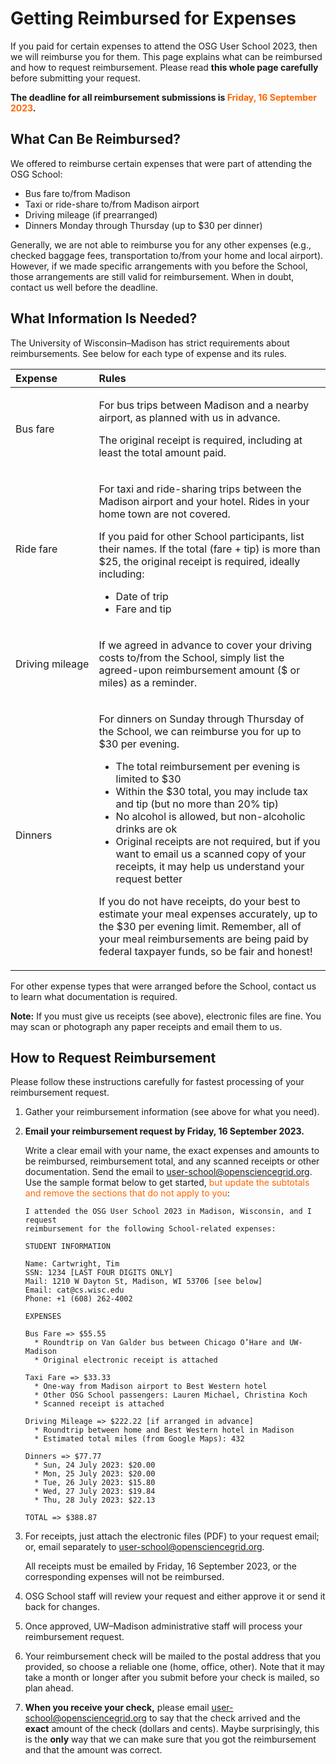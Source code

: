 # Getting Reimbursed for Expenses

If you paid for certain expenses to attend the OSG User School 2023,
then we will reimburse you for them.
This page explains what can be reimbursed and how to request reimbursement.
Please read **this whole page carefully** before submitting your request.

**The deadline for all reimbursement submissions is <span style="color: #FF6600;">Friday, 16 September 2023</span>.**

## What Can Be Reimbursed?

We offered to reimburse certain expenses that were part of attending the OSG School:

-   Bus fare to/from Madison
-   Taxi or ride-share to/from Madison airport
-   Driving mileage (if prearranged)
-   Dinners Monday through Thursday (up to $30 per dinner)

Generally, we are not able to reimburse you for any other expenses
(e.g., checked baggage fees, transportation to/from your home and local airport).
However, if we made specific arrangements with you before the School,
those arrangements are still valid for reimbursement.
When in doubt, contact us well before the deadline.

## What Information Is Needed?

The University of Wisconsin–Madison has strict requirements about reimbursements.
See below for each type of expense and its rules.

| Expense | Rules |
|:--------|:------|
| <p>Bus&nbsp;fare</p> | <p>For bus trips between Madison and a nearby airport, as planned with us in advance.</p><p>The original receipt is required, including at least the total amount paid.</p> |
| <p>Ride&nbsp;fare</p> | <p>For taxi and ride-sharing trips between the Madison airport and your hotel. Rides in your home town are not covered.</p><p>If you paid for other School participants, list their names. If the total (fare + tip) is more than $25, the original receipt is required, ideally including:</p><ul><li>Date of trip</li><li>Fare and tip</li></ul> |
| <p>Driving mileage</p> | <p>If we agreed in advance to cover your driving costs to/from the School, simply list the agreed-upon reimbursement amount ($ or miles) as a reminder.</p> |
| <p>Dinners</p> | <p>For dinners on Sunday through Thursday of the School, we can reimburse you for up to $30 per evening.</p><ul><li>The total reimbursement per evening is limited to $30</li><li>Within the $30 total, you may include tax and tip (but no more than 20% tip)</li><li>No alcohol is allowed, but non-alcoholic drinks are ok</li><li>Original receipts are not required, but if you want to email us a scanned copy of your receipts, it may help us understand your request better</li></ul><p>If you do not have receipts, do your best to estimate your meal expenses accurately, up to the $30 per evening limit. Remember, all of your meal reimbursements are being paid by federal taxpayer funds, so be fair and honest! |

For other expense types that were arranged before the School, contact us to learn what documentation is required.

**Note:** If you must give us receipts (see above), electronic files are fine.
You may scan or photograph any paper receipts and email them to us.

## How to Request Reimbursement

Please follow these instructions carefully for fastest processing of your reimbursement request.

1.  Gather your reimbursement information (see above for what you need).

1.  **Email your reimbursement request by Friday, 16 September 2023.**

    Write a clear email with your name,
    the exact expenses and amounts to be reimbursed,
    reimbursement total,
    and any scanned receipts or other documentation.
    Send the email to [user-school@opensciencegrid.org](mailto:user-school@opensciencegrid.org).
    Use the sample format below to get started,
    <span style="color: #FF6600;">but update the subtotals and remove the sections that do not apply to you</span>:

        I attended the OSG User School 2023 in Madison, Wisconsin, and I request
        reimbursement for the following School-related expenses:

        STUDENT INFORMATION

        Name: Cartwright, Tim
        SSN: 1234 [LAST FOUR DIGITS ONLY]
        Mail: 1210 W Dayton St, Madison, WI 53706 [see below]
        Email: cat@cs.wisc.edu
        Phone: +1 (608) 262-4002

        EXPENSES

        Bus Fare => $55.55
          * Roundtrip on Van Galder bus between Chicago O’Hare and UW-Madison
          * Original electronic receipt is attached

        Taxi Fare => $33.33
          * One-way from Madison airport to Best Western hotel
          * Other OSG School passengers: Lauren Michael, Christina Koch
          * Scanned receipt is attached

        Driving Mileage => $222.22 [if arranged in advance]
          * Roundtrip between home and Best Western hotel in Madison
          * Estimated total miles (from Google Maps): 432

        Dinners => $77.77
          * Sun, 24 July 2023: $20.00
          * Mon, 25 July 2023: $20.00
          * Tue, 26 July 2023: $15.80
          * Wed, 27 July 2023: $19.84
          * Thu, 28 July 2023: $22.13

        TOTAL => $388.87

1.  For receipts, just attach the electronic files (PDF) to your request email;
    or, email separately to [user-school@opensciencegrid.org](mailto:user-school@opensciencegrid.org).

    All receipts must be emailed by Friday, 16 September 2023,
    or the corresponding expenses will not be reimbursed.

1.  OSG School staff will review your request and either approve it or send it back for changes.

1.  Once approved, UW–Madison administrative staff will process your reimbursement request.

1.  Your reimbursement check will be mailed to the postal address that you provided,
    so choose a reliable one (home, office, other).
    Note that it may take a month or longer after you submit before your check is mailed, so plan ahead.

1.  **When you receive your check,**
    please email [user-school@opensciencegrid.org](mailto:user-school@opensciencegrid.org)
    to say that the check arrived and
    the **exact** amount of the check (dollars and cents).
    Maybe surprisingly,
    this is the **only** way that we can make sure that you got the reimbursement and that the amount was correct.

